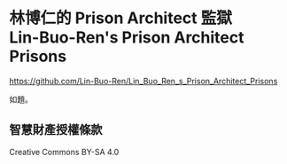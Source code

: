 # 林博仁的 Prison Architect 監獄<br />Lin-Buo-Ren's Prison Architect Prisons
<https://github.com/Lin-Buo-Ren/Lin_Buo_Ren_s_Prison_Architect_Prisons>

如題。

## 智慧財產授權條款
Creative Commons BY-SA 4.0

